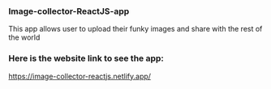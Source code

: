 ### Image-collector-ReactJS-app
This app allows user to upload their funky images and share with the rest of the world

### Here is the website link to see the app:
https://image-collector-reactjs.netlify.app/
